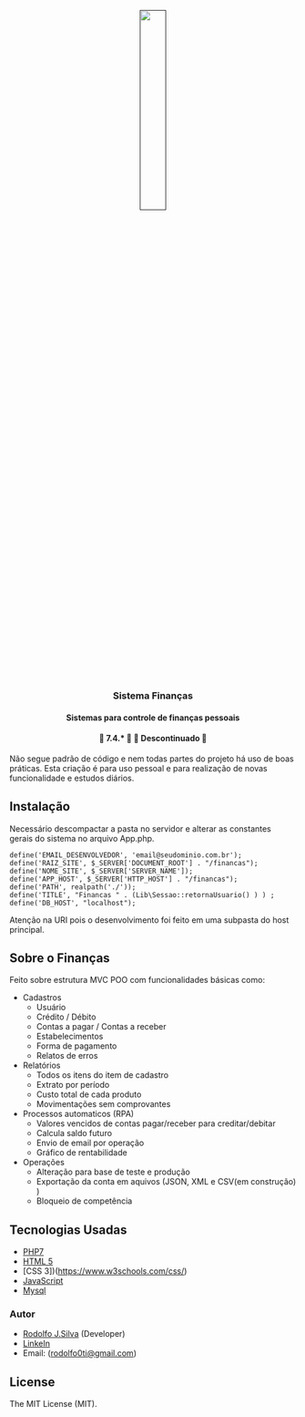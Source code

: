 <p align="center">
  <a href="">
    <img src="https://www.php.net/images/logos/php-logo.svg" width="30%">
  </a>
  <h3 align="center">Sistema Finanças</h3>
  <h4 align="center">Sistemas para controle de finanças pessoais</h4>
  <h4 align="center"> 
	🚧  7.4.*  🚧
	🚧  Descontinuado  🚧
</h4>

Não segue padrão de código e nem todas partes do projeto há uso de boas práticas. Esta criação é para uso pessoal e para realização de novas funcionalidade e estudos diários.

</p>

## Instalação
Necessário descompactar a pasta no servidor e alterar as constantes gerais do sistema no arquivo App.php.
```
define('EMAIL_DESENVOLVEDOR', 'email@seudominio.com.br');
define('RAIZ_SITE', $_SERVER['DOCUMENT_ROOT'] . "/financas"); 
define('NOME_SITE', $_SERVER['SERVER_NAME']);
define('APP_HOST', $_SERVER['HTTP_HOST'] . "/financas");
define('PATH', realpath('./'));
define('TITLE', "Financas " . (Lib\Sessao::retornaUsuario() ) ) ;
define('DB_HOST', "localhost");
 ```
 Atenção na URI pois o desenvolvimento foi feito em uma subpasta do host principal.
 
 ## Sobre o Finanças
Feito sobre estrutura MVC POO com funcionalidades básicas como:
 - Cadastros
    - Usuário
    - Crédito / Débito
    - Contas a pagar / Contas a receber
    - Estabelecimentos
    - Forma de pagamento        
    - Relatos de erros
 - Relatórios
   - Todos os itens do item de cadastro
   - Extrato por período
   - Custo total de cada produto
   - Movimentações sem comprovantes 
- Processos automaticos (RPA)
   - Valores vencidos de contas pagar/receber para creditar/debitar
   - Calcula saldo futuro
   - Envio de email por operação
   - Gráfico de rentabilidade
- Operações
    - Alteração para base de teste e produção
    - Exportação da conta em aquivos (JSON, XML e CSV(em construção) )
    - Bloqueio de competência
  
## Tecnologias Usadas
- [PHP7](https://www.php.net/)
- [HTML 5](https://developer.mozilla.org/pt-BR/docs/Web/HTML)
- [CSS 3])(https://www.w3schools.com/css/)
- [JavaScript](https://developer.mozilla.org/pt-BR/docs/Web/JavaScript)
- [Mysql](https://www.mysql.com/)

### Autor
- [Rodolfo J.Silva](https://github.com/lrodolfol) (Developer)
- [LinkeIn](https://www.linkedin.com/in/rodolfoj-silva/)
- Email: (rodolfo0ti@gmail.com)

## License
The MIT License (MIT).

